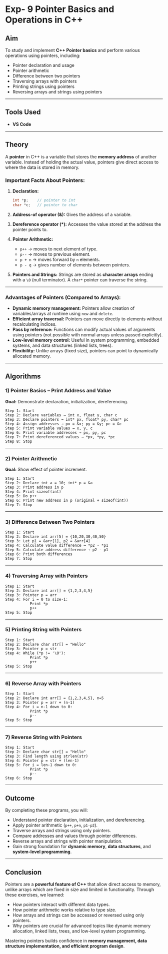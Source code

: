 # Exp- 9 Pointer Basics and Operations in C++

## Aim

To study and implement **C++ Pointer basics** and perform various operations using pointers, including:

* Pointer declaration and usage
* Pointer arithmetic
* Difference between two pointers
* Traversing arrays with pointers
* Printing strings using pointers
* Reversing arrays and strings using pointers

---

## Tools Used

* **VS Code**

---

## Theory

A **pointer** in C++ is a variable that stores the **memory address** of another variable. Instead of holding the actual value, pointers give direct access to where the data is stored in memory.

### Important Facts About Pointers:

1. **Declaration:**

   ```cpp
   int *p;    // pointer to int
   char *c;   // pointer to char
   ```
2. **Address-of operator (&):** Gives the address of a variable.
3. **Dereference operator (\*):** Accesses the value stored at the address the pointer points to.
4. **Pointer Arithmetic:**

   * `p++` → moves to next element of type.
   * `p--` → moves to previous element.
   * `p + n` → moves forward by `n` elements.
   * `p - q` → gives number of elements between pointers.
5. **Pointers and Strings:** Strings are stored as **character arrays** ending with a `\0` (null terminator). A `char*` pointer can traverse the string.

---

### Advantages of Pointers (Compared to Arrays):

* **Dynamic memory management:** Pointers allow creation of variables/arrays at runtime using `new` and `delete`.
* **Efficient array traversal:** Pointers can move directly to elements without recalculating indices.
* **Pass by reference:** Functions can modify actual values of arguments using pointers (not possible with normal arrays unless passed explicitly).
* **Low-level memory control:** Useful in system programming, embedded systems, and data structures (linked lists, trees).
* **Flexibility:** Unlike arrays (fixed size), pointers can point to dynamically allocated memory.

---

## Algorithms

### 1) Pointer Basics – Print Address and Value

**Goal:** Demonstrate declaration, initialization, dereferencing.

```
Step 1: Start
Step 2: Declare variables → int x, float y, char c
Step 3: Declare pointers → int* px, float* py, char* pc
Step 4: Assign addresses → px = &x; py = &y; pc = &c
Step 5: Print variable values → x, y, c
Step 6: Print variable addresses → px, py, pc
Step 7: Print dereferenced values → *px, *py, *pc
Step 8: Stop
```

---

### 2) Pointer Arithmetic

**Goal:** Show effect of pointer increment.

```
Step 1: Start
Step 2: Declare int a = 10; int* p = &a
Step 3: Print address in p
Step 4: Print sizeof(int)
Step 5: Do p++ 
Step 6: Print new address in p (original + sizeof(int))
Step 7: Stop
```

---

### 3) Difference Between Two Pointers

```
Step 1: Start
Step 2: Declare int arr[5] = {10,20,30,40,50}
Step 3: Let p1 = &arr[1], p2 = &arr[4]
Step 4: Calculate value difference → *p2 - *p1
Step 5: Calculate address difference → p2 - p1
Step 6: Print both differences
Step 7: Stop
```

---

### 4) Traversing Array with Pointers

```
Step 1: Start
Step 2: Declare int arr[] = {1,2,3,4,5}
Step 3: Pointer p = arr
Step 4: For i = 0 to size-1:
           Print *p
           p++
Step 5: Stop
```

---

### 5) Printing String with Pointers

```
Step 1: Start
Step 2: Declare char str[] = "Hello"
Step 3: Pointer p = str
Step 4: While (*p != '\0'):
           Print *p
           p++
Step 5: Stop
```

---

### 6) Reverse Array with Pointers

```
Step 1: Start
Step 2: Declare int arr[] = {1,2,3,4,5}, n=5
Step 3: Pointer p = arr + (n-1)
Step 4: For i = n-1 down to 0:
           Print *p
           p--
Step 5: Stop
```

---

### 7) Reverse String with Pointers

```
Step 1: Start
Step 2: Declare char str[] = "Hello"
Step 3: Find length using strlen(str)
Step 4: Pointer p = str + (len-1)
Step 5: For i = len-1 down to 0:
           Print *p
           p--
Step 6: Stop
```

---

## Outcome

By completing these programs, you will:

* Understand pointer declaration, initialization, and dereferencing.
* Apply pointer arithmetic (`p++`, `p+n`, `p1-p2`).
* Traverse arrays and strings using only pointers.
* Compare addresses and values through pointer differences.
* Reverse arrays and strings with pointer manipulation.
* Gain strong foundation for **dynamic memory**, **data structures**, and **system-level programming**.

---

## Conclusion

Pointers are a **powerful feature of C++** that allow direct access to memory, unlike arrays which are fixed in size and limited in functionality. Through these exercises, we learned:

* How pointers interact with different data types.
* How pointer arithmetic works relative to type size.
* How arrays and strings can be accessed or reversed using only pointers.
* Why pointers are crucial for advanced topics like dynamic memory allocation, linked lists, trees, and low-level system programming.

Mastering pointers builds confidence in **memory management, data structure implementation, and efficient program design**.


